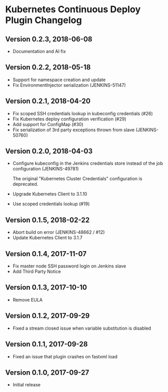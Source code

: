 # Kubernetes Continuous Deploy Plugin Changelog

## Version 0.2.3, 2018-06-08
* Documentation and AI fix

## Version 0.2.2, 2018-05-18
* Support for namespace creation and update
* Fix EnvironmentInjector serialization (JENKINS-51147)

## Version 0.2.1, 2018-04-20
* Fix scoped SSH credentials lookup in kubeconfig credentials (#26)
* Fix Kubernetes deploy configuration verification (#29)
* Add support for ConfigMap (#30)
* Fix serialization of 3rd party exceptions thrown from slave (JENKINS-50760)

## Version 0.2.0, 2018-04-03
* Configure kubeconfig in the Jenkins credentials store instead of the job configuration (JENKINS-49781)

   The original "Kubernetes Cluster Credentials" configuration is deprecated.
* Upgrade Kubernetes Client to 3.1.10
* Use scoped credentials lookup (#19)

## Version 0.1.5, 2018-02-22
* Abort build on error (JENKINS-48662 / #12)
* Update Kubernetes Client to 3.1.7

## Version 0.1.4, 2017-11-07
* Fix master node SSH password login on Jenkins slave
* Add Third Party Notice

## Version 0.1.3, 2017-10-10
* Remove EULA

## Version 0.1.2, 2017-09-29
* Fixed a stream closed issue when variable substitution is disabled

## Version 0.1.1, 2017-09-28
* Fixed an issue that plugin crashes on fastxml load

## Version 0.1.0, 2017-09-27
* Initial release
